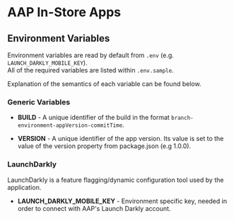 # AAP In-Store Apps

## Environment Variables

Environment variables are read by default from `.env` (e.g. `LAUNCH_DARKLY_MOBILE_KEY`).  
All of the required variables are listed within `.env.sample`. 

Explanation of the semantics of each variable can be found below.

### Generic Variables

- **BUILD** - A unique identifier of the build in the format `branch-environment-appVersion-commitTime`.

- **VERSION** - A unique identifier of the app version. Its value is set to the value of the version property from package.json (e.g 1.0.0).

### LaunchDarkly

LaunchDarkly is a feature flagging/dynamic configuration tool used by the application.

- **LAUNCH_DARKLY_MOBILE_KEY** - Environment specific key, needed in order to connect with AAP's Launch Darkly account.
